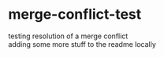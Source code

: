 # merge-conflict-test
testing resolution of a merge conflict <br>
adding some more stuff to the readme locally